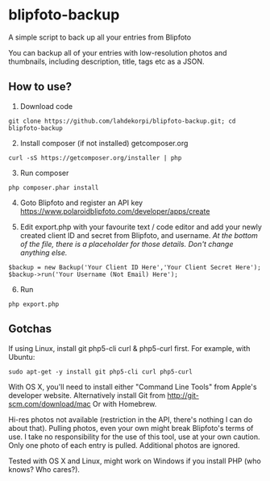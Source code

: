 # blipfoto-backup
A simple script to back up all your entries from Blipfoto

You can backup all of your entries with low-resolution photos and thumbnails, including description, title, tags etc as a JSON.

## How to use?

1) Download code

`git clone https://github.com/lahdekorpi/blipfoto-backup.git; cd blipfoto-backup`

2) Install composer (if not installed) getcomposer.org

`curl -sS https://getcomposer.org/installer | php`

3) Run composer

`php composer.phar install`

4) Goto Blipfoto and register an API key
https://www.polaroidblipfoto.com/developer/apps/create

5) Edit export.php with your favourite text / code editor and add your newly created client ID and secret from Blipfoto, and username. *At the bottom of the file, there is a placeholder for those details. Don't change anything else.*

```
$backup = new Backup('Your Client ID Here','Your Client Secret Here');
$backup->run('Your Username (Not Email) Here');
```

6) Run

`php export.php`


## Gotchas

If using Linux, install git php5-cli curl & php5-curl first.
For example, with Ubuntu:

`sudo apt-get -y install git php5-cli curl php5-curl`

With OS X, you'll need to install either "Command Line Tools" from Apple's developer website.
Alternatively install Git from http://git-scm.com/download/mac
Or with Homebrew.

Hi-res photos not available (restriction in the API, there's nothing I can do about that).
Pulling photos, even your own might break Blipfoto's terms of use. I take no responsibility for the use of this tool, use at your own caution.
Only one photo of each entry is pulled. Additional photos are ignored.

Tested with OS X and Linux, might work on Windows if you install PHP (who knows? Who cares?).
